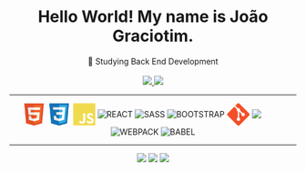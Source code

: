 <h1 align="center">
    Hello World! My name is João Graciotim.
</h1>


<div style="display: inline_block" align="center">
    🌱 Studying Back End Development
</div>

<br>


<div align="center">
    <a href="https://github.com/duribeiro">
        <img height="150em"
            src="https://github-readme-stats.vercel.app/api?username=devgraciotim&count_private=true&include_all_commits=true&show_icons=true&theme=dracula&hide_border=false&show_owner=true" />
        <img height="150em"
            src="https://github-readme-stats.vercel.app/api/top-langs/?username=devgraciotim&theme=dracula&hide_border=false&&layout=compact" />
    </a>
</div>

<hr>


<div style="display: inline_block" align="center">
    <img align="center" alt="HTML" width="40"
        src="https://raw.githubusercontent.com/devicons/devicon/master/icons/html5/html5-original.svg">
    <img align="center" alt="CSS" width="40"
        src="https://raw.githubusercontent.com/devicons/devicon/master/icons/css3/css3-original.svg">
    <img align="center" alt="JS" width="40"
        src="https://raw.githubusercontent.com/devicons/devicon/master/icons/javascript/javascript-plain.svg">
    <img align="center" alt="REACT" width="40"
        src="https://cdn.jsdelivr.net/gh/devicons/devicon/icons/react/react-original.svg">
    <img align="center" alt="SASS" width="40"
        src="https://cdn.jsdelivr.net/gh/devicons/devicon/icons/sass/sass-original.svg">
    <img align="center" alt="BOOTSTRAP" width="40"
        src="https://cdn.jsdelivr.net/gh/devicons/devicon/icons/bootstrap/bootstrap-original.svg">
    <img align="center" alt="GIT" width="40"
        src="https://raw.githubusercontent.com/devicons/devicon/master/icons/git/git-original.svg">    
    <img align="center" alt="NODE" width="40" style="color: white;"
        src="https://camo.githubusercontent.com/2cde166000bd4271614ef8c0a7e435af8a087c05f4d5a36f1945663d363bd463/68747470733a2f2f63646e2e6a7364656c6976722e6e65742f67682f64657669636f6e732f64657669636f6e2f69636f6e732f6e6f64656a732f6e6f64656a732d6f726967696e616c2e737667"> 
    <img align="center" alt="WEBPACK" width="40"
        src="https://cdn.jsdelivr.net/gh/devicons/devicon/icons/webpack/webpack-original.svg">   
    <img align="center" alt="BABEL" width="40"
        src="https://cdn.jsdelivr.net/gh/devicons/devicon/icons/babel/babel-original.svg"> 
</div>
<hr>

<div style="display: inline_block" align="center">
    <a href="https://www.instagram.com/joao_graciotim/" target="_blank"><img
            src="https://img.shields.io/badge/-Instagram-%23E4405F?style=for-the-badge&logo=instagram&logoColor=white"
            target="_blank"></a>
    <a href="mailto:joaograciotim.profissional@gmail.com"><img
            src="https://img.shields.io/badge/-Gmail-%23333?style=for-the-badge&logo=gmail&logoColor=white"
            target="_blank"></a>
    <a href="https://www.linkedin.com/in/joaograciotim/" target="_blank"><img
            src="https://img.shields.io/badge/-LinkedIn-%230077B5?style=for-the-badge&logo=linkedin&logoColor=white"
            target="_blank"></a>
</div>
